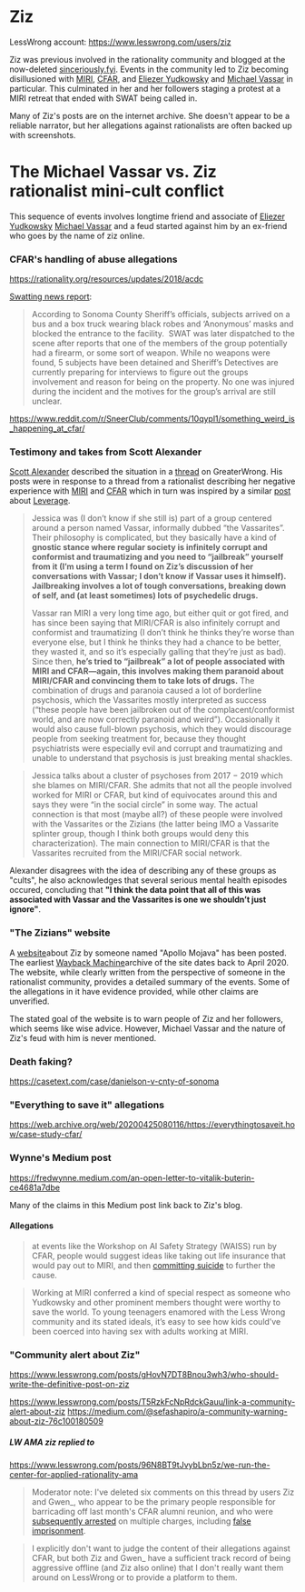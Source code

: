# Ziz

LessWrong account: https://www.lesswrong.com/users/ziz

Ziz was previous involved in the rationality community and blogged at the now-deleted [sinceriously.fyi](https://sinceriously.fyi). Events in the community led to Ziz becoming disillusioned with [MIRI](../Cartography/Lesser%20Wrongia/MIRI.md), [CFAR](../Cartography/Lesser%20Wrongia/CFAR.md), and [Eliezer Yudkowsky](../People/Eliezer%20Yudkowsky.md) and [Michael Vassar](../People/Michael%20Vassar.md) in particular. This culminated in her and her followers staging a protest at a MIRI retreat that ended with SWAT being called in.

Many of Ziz's posts are on the internet archive.  She doesn't appear to be a reliable narrator, but her allegations against rationalists are often backed up with screenshots.

# The Michael Vassar vs. Ziz rationalist mini-cult conflict

This sequence of events involves longtime friend and associate of [Eliezer Yudkowsky](../People/Eliezer%20Yudkowsky.md) [Michael Vassar](../People/Michael%20Vassar.md) and a feud started against him by an ex-friend who goes by the name of ziz online. 


### CFAR's handling of abuse allegations

https://rationality.org/resources/updates/2018/acdc

[Swatting news report](https://www.ksro.com/2019/11/15/5-unwanted-subjects-detained-in-camp-meeker-at-westminster-woods/):
>According to Sonoma County Sheriff’s officials, subjects arrived on a bus and a box truck wearing black robes and ‘Anonymous’ masks and blocked the entrance to the facility.  SWAT was later dispatched to the scene after reports that one of the members of the group potentially had a firearm, or some sort of weapon. While no weapons were found, 5 subjects have been detained and Sheriff’s Detectives are currently preparing for interviews to figure out the groups involvement and reason for being on the property. No one was injured during the incident and the motives for the group’s arrival are still unclear.

https://www.reddit.com/r/SneerClub/comments/10qypl1/something_weird_is_happening_at_cfar/
### Testimony and takes from Scott Alexander

[Scott Alexander](../Cartography/Lesser%20Wrongia/Astral%20Codex%20Ten.md) described the situation in a [thread](https://www.greaterwrong.com/posts/MnFqyPLqbiKL8nSR7/my-experience-at-and-around-miri-and-cfar-inspired-by-zoe/comment/4j2GS4yWu6stGvZWs) on GreaterWrong. His posts were in response to a thread from a rationalist describing her negative experience with [MIRI](../Cartography/Lesser%20Wrongia/MIRI.md) and [CFAR](../Cartography/Lesser%20Wrongia/CFAR.md) which in turn was inspired by a similar [post](https://medium.com/@zoecurzi/my-experience-with-leverage-research-17e96a8e540b) about [Leverage](../Cartography/Sufferia%20Cynicia%20Psychonaut%20Bay/Cynicia/Leverage.md).

>Jessica was (I don’t know if she still is) part of a group centered around a person named Vassar, informally dubbed “the Vassarites”. Their philosophy is complicated, but they basically have a kind of **gnostic stance where regular society is infinitely corrupt and conformist and traumatizing and you need to “jailbreak” yourself from it (I’m using a term I found on Ziz’s discussion of her conversations with Vassar; I don’t know if Vassar uses it himself). Jailbreaking involves a lot of tough conversations, breaking down of self, and (at least sometimes) lots of psychedelic drugs.**
>
>Vassar ran MIRI a very long time ago, but either quit or got fired, and has since been saying that MIRI/​CFAR is also infinitely corrupt and conformist and traumatizing (I don’t think he thinks they’re worse than everyone else, but I think he thinks they had a chance to be better, they wasted it, and so it’s especially galling that they’re just as bad). Since then, **he’s tried to “jailbreak” a lot of people associated with MIRI and CFAR—again, this involves making them paranoid about MIRI/​CFAR and convincing them to take lots of drugs.** The combination of drugs and paranoia caused a lot of borderline psychosis, which the Vassarites mostly interpreted as success (“these people have been jailbroken out of the complacent/​conformist world, and are now correctly paranoid and weird”). Occasionally it would also cause full-blown psychosis, which they would discourage people from seeking treatment for, because they thought psychiatrists were especially evil and corrupt and traumatizing and unable to understand that psychosis is just breaking mental shackles.

>Jessica talks about a cluster of psychoses from 2017 − 2019 which she blames on MIRI/​CFAR. She admits that not all the people involved worked for MIRI or CFAR, but kind of equivocates around this and says they were “in the social circle” in some way. The actual connection is that most (maybe all?) of these people were involved with the Vassarites or the Zizians (the latter being IMO a Vassarite splinter group, though I think both groups would deny this characterization). The main connection to MIRI/​CFAR is that the Vassarites recruited from the MIRI/​CFAR social network.

Alexander disagrees with the idea of describing any of these groups as "cults", he also acknowledges that several serious mental health episodes occured, concluding that **"I think the data point that all of this was associated with Vassar and the Vassarites is one we shouldn’t just ignore"**.


### "The Zizians" website

A [website](http://zizians.info/)about Ziz by someone named "Apollo Mojava" has been posted. The earliest [Wayback Machine](https://web.archive.org/web/20200413075452/http://zizians.info/)archive of the site dates back to April 2020. The website, while clearly written from the perspective of someone in the rationalist community, provides a detailed summary of the events. Some of the allegations in it have evidence provided, while other claims are unverified. 

The stated goal of the website is to warn people of Ziz and her followers, which seems like wise advice. However, Michael Vassar and the nature of Ziz's feud with him is never mentioned.

### Death faking?

https://casetext.com/case/danielson-v-cnty-of-sonoma

### "Everything to save it" allegations

https://web.archive.org/web/20200425080116/https://everythingtosaveit.how/case-study-cfar/


### Wynne's Medium post

https://fredwynne.medium.com/an-open-letter-to-vitalik-buterin-ce4681a7dbe

Many of the claims in this Medium post link back to Ziz's blog.


#### Allegations

>at events like the Workshop on AI Safety Strategy (WAISS) run by CFAR, people would suggest ideas like taking out life insurance that would pay out to MIRI, and then [committing suicide](https://sinceriously.fyi/intersex-brains-and-conceptual-warfare/#comment-1900) to further the cause.

>Working at MIRI conferred a kind of special respect as someone who Yudkowsky and other prominent members thought were worthy to save the world. To young teenagers enamored with the Less Wrong community and its stated ideals, it’s easy to see how kids could’ve been coerced into having sex with adults working at MIRI.


### "Community alert about Ziz"

https://www.lesswrong.com/posts/gHovN7DT8Bnou3wh3/who-should-write-the-definitive-post-on-ziz

https://www.lesswrong.com/posts/T5RzkFcNpRdckGauu/link-a-community-alert-about-ziz
https://medium.com/@sefashapiro/a-community-warning-about-ziz-76c100180509

##### LW AMA ziz replied to

https://www.lesswrong.com/posts/96N8BT9tJvybLbn5z/we-run-the-center-for-applied-rationality-ama

>Moderator note: I've deleted six comments on this thread by users Ziz and Gwen_, who appear to be the primary people responsible for barricading off last month's CFAR alumni reunion, and who were [subsequently arrested](https://www.sfchronicle.com/bayarea/article/Mystery-in-Sonoma-County-after-kidnap-arrests-of-14844155.php) on multiple charges, including [false imprisonment](https://en.wikipedia.org/wiki/False_imprisonment). 

>I explicitly don't want to judge the content of their allegations against CFAR, but both Ziz and Gwen_ have a sufficient track record of being aggressive offline (and Ziz also online) that I don't really want them around on LessWrong or to provide a platform to them.